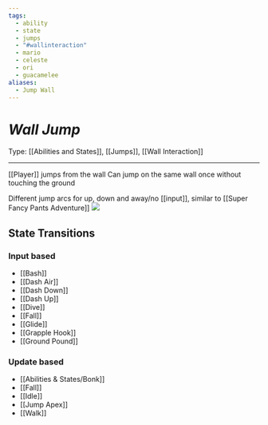 ```yaml
---
tags:
  - ability
  - state
  - jumps
  - "#wallinteraction"
  - mario
  - celeste
  - ori
  - guacamelee
aliases:
  - Jump Wall
---
```

# _Wall Jump_

Type: [[Abilities and States]], [[Jumps]], [[Wall Interaction]]

----


[[Player]] jumps from the wall
Can jump on the same wall once without touching the ground

Different jump arcs for up, down and away/no [[input]], similar to [[Super Fancy Pants Adventure]]
**![](https://lh7-us.googleusercontent.com/J8r8W40jhLZLN1iRllhZaWXhI78m3iCIHOeTdRrYbiH8r1LE5hXxlrezW1fFM04RXwLPb8BSfZkIx41o2KpBTqo6bbM_Sv4XwnAUhvl1uLkb58WOHtjKCP88MfyU6Dj8SKlGmblWT6Ahkpf2DE_8FZQ)**

## State Transitions

### Input based

* [[Bash]]
* [[Dash Air]]
* [[Dash Down]]
* [[Dash Up]]
* [[Dive]]
* [[Fall]]
* [[Glide]]
* [[Grapple Hook]]
* [[Ground Pound]]

### Update based

* [[Abilities & States/Bonk]]
* [[Fall]]
* [[Idle]]
* [[Jump Apex]]
* [[Walk]]